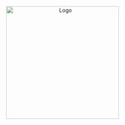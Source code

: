 
⠀
⠀

<p align="center">
  <img src="https://cdn.discordapp.com/attachments/1062717625764950068/1431540535125999726/20251025_145939.jpg?ex=68fdc984&is=68fc7804&hm=7e1ecab938a5291fb8b38e9d3ddcad5819710fa040da49e0c5f143805ad7f90f&" alt="Logo" width="300">
</p>
